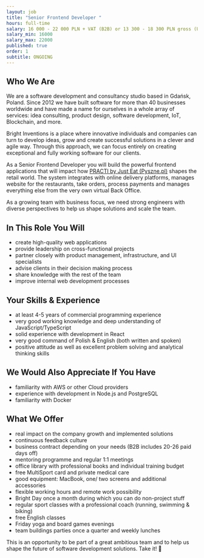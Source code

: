 ```yaml
---
layout: job
title: "Senior Frontend Developer "
hours: full-time
salary: 16 000 - 22 000 PLN + VAT (B2B) or 13 300 - 18 300 PLN gross (UoP)
salary_min: 16000
salary_max: 22000
published: true
order: 1
subtitle: ONGOING
---
```

## Who We Are

We are a software development and consultancy studio based in Gdańsk, Poland. Since 2012 we have built software for more than 40 businesses worldwide and have made a name for ourselves in a whole array of services: idea consulting, product design, software development, IoT, Blockchain, and more.

Bright Inventions is a place where innovative individuals and companies can turn to develop ideas, grow and create successful solutions in a clever and agile way. Through this approach, we can focus entirely on creating exceptional and fully working software for our clients.

As a Senior Frontend Developer you will build the powerful frontend applications that will impact how [PRACTI by Just Eat (Pyszne.pl)](https://www.practi.co.uk/) shapes the retail world. The system integrates with online delivery platforms, manages website for the restaurants, take orders, process payments and manages everything else from the very own virtual Back Office. 

As a growing team with business focus, we need strong engineers with diverse perspectives to help us shape solutions and scale the team.

## In This Role You Will

* create high-quality web applications
* provide leadership on cross-functional projects
* partner closely with product management, infrastructure, and UI specialists 
* advise clients in their decision making process
* share knowledge with the rest of the team
* improve internal web development processes

## Your Skills & Experience 

* at least 4-5 years of commercial programming experience
* very good working knowledge and deep understanding of JavaScript/TypeScript
* solid experience with development in React
* very good command of Polish & English (both written and spoken)
* positive attitude as well as excellent problem solving and analytical thinking skills

## We Would Also Appreciate If You Have

* familiarity with AWS or other Cloud providers
* experience with development in Node.js and PostgreSQL
* familiarity with Docker

## What We Offer

* real impact on the company growth and implemented solutions
* continuous feedback culture
* business contract depending on your needs (B2B includes 20-26 paid days off)
* mentoring programme and regular 1:1 meetings
* office library with professional books and individual training budget
* free MultiSport card and private medical care
* good equipment: MacBook, one/ two screens and additional accessories
* flexible working hours and remote work possibility
* Bright Day once a month during which you can do non-project stuff
* regular sport classes with a professional coach (running, swimming & biking)
* free English classes
* Friday yoga and board games evenings 
* team buildings parties once a quarter and weekly lunches

This is an opportunity to be part of a great ambitious team and to help us shape the future of software development solutions. Take it! 🙂


